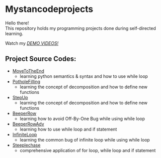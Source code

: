 # Mystancodeprojects
Hello there!\
This repository holds my programming projects done during self-directed learning.

Watch my *[DEMO VIDEOS!](https://drive.google.com/drive/folders/1bYOC_LEvZbfRJ98caS2OV_-q7QvdNvkI?usp=drive_link)*

## Project Source Codes:
* [MoveToTheEnd](Mystancodeprojects/problem01/MoveToTheEnd.py)
  * learning python semantics & syntax and how to use while loop
* [PotholeFilling](Mystancodeprojects/problem01/PotholeFilling.py)
  * learning the concept of decomposition and how to define new functions
* [StepUp](Mystancodeprojects/problem01/StepUp.py)
  * learning the concept of decomposition and how to define new functions
* [BeeperRow](Mystancodeprojects/problem02/BeeperRow.py)
  * learning how to avoid Off-By-One Bug while using while loop
* [BeeperRowAdv](Mystancodeprojects/problem02/BeeperRowAdv.py)
  * learning how to use while loop and if statement
* [InfiniteLoop](Mystancodeprojects/problem02/InfiniteLoop.py)
  * learning the common bug of infinite loop while using while loop
* [Steeplechase](Mystancodeprojects/problem02/Steeplechase.py)
  * comprehensive application of for loop, while loop and if statement 





